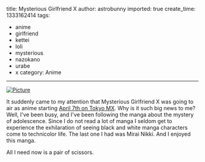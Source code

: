 title: Mysterious Girlfriend X
author: astrobunny
imported: true
create_time: 1333162414
tags:
- anime
- girlfriend
- kettei
- loli
- mysterious
- nazokano
- urabe
- x
category: Anime
---
 [![](wp-uploads/2012/03/wpid-mystgf-500x754.jpg "Picture")](/images/wp-uploads/2012/03/wpid-mystgf.jpg)  
  
It suddenly came to my attention that Mysterious Girlfriend X was going to air as anime starting [April 7th on Tokyo MX](http://www.starchild.co.jp/special/nazokano_x/onair/). Why is it such big news to me? Well, I've been busy, and I've been following the manga about the mystery of adolescence. Since I do not read a lot of manga I seldom get to experience the exhilaration of seeing black and white manga characters come to technicolor life. The last one I had was Mirai Nikki. And I enjoyed this manga.  
  
All I need now is a pair of scissors.